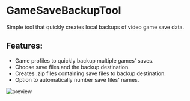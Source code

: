 # GameSaveBackupTool
Simple tool that quickly creates local backups of video game save data.

## Features:
- Game profiles to quickly backup multiple games' saves.
- Choose save files and the backup destination.
- Creates .zip files containing save files to backup destination.
- Option to automatically number save files' names.

![preview](https://i.imgur.com/4WPFPLD.png)
